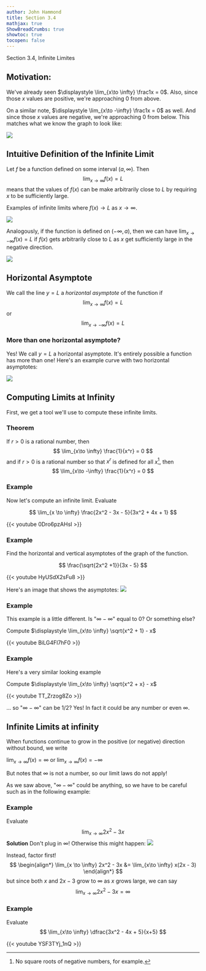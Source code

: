 ```yaml
---
author: John Hammond
title: Section 3.4
mathjax: true
ShowBreadCrumbs: true
showtoc: true
tocopen: false
---
```


Section 3.4, Infinite Limites
<!--more-->

## Motivation:

We've already seen $\displaystyle \lim_{x\to \infty} \frac1x = 0$. Also, since those $x$ values are positive, we're approaching 0 from above.

On a similar note, $\displaystyle \lim_{x\to -\infty} \frac1x = 0$ as well. And since those $x$ values are negative, we're approaching 0 from below.  This matches what we know the graph to look like: 

![](/calc/3.4.1overx.png)



## Intuitive Definition of the Infinite Limit

Let $f$ be a function defined on some interval $(a, \infty)$. Then 
$$
\lim_{x\to \infty} f(x) = L
$$
means that the values of $f(x)$ can be make arbitrarily close to $L$ by requiring $x$ to be sufficiently large.

Examples of infinite limits where $f(x) \to L$ as $x\to \infty$.

![](/calc/3.4.limitisL.png) 

Analogously, if the function is defined on $(-\infty, a)$, then we can have $\displaystyle \lim_{x\to -\infty} f(x) =L$ if $f(x)$ gets arbitrarily close to $L$ as $x$ get sufficiently large in the negative direction.

![](/calc/3.4.limitonleftisL.png)

## Horizontal Asymptote

We call the line $y=L$ a *horizontal asymptote* of the function if 
$$
\lim_{x\to \infty} f(x) = L
$$
or 
$$
\lim_{x\to -\infty} f(x) = L
$$

### More than one horizontal asymptote?
Yes! We call $y=L$ a horizontal asymptote. It's entirely possible a function has more than one! Here's an example curve with two horizontal asymptotes: 

![](/calc/3.4.twolimits.png)

## Computing Limits at Infinity

First, we get a tool we'll use to compute these infinite limits.

### Theorem 

If $r \gt 0$ is a rational number, then
$$
\lim_{x\to \infty} \frac{1}{x^r} = 0
$$
and if $r\gt 0$ is a rational number so that $x^r$ is defined for all $x$[^1], then
$$
\lim_{x\to -\infty} \frac{1}{x^r} = 0
$$
[^1]: No square roots of negative numbers, for example.

### Example

Now let's compute an infinite limit. Evaluate

$$
\lim_{x \to \infty} \frac{2x^2 - 3x - 5}{3x^2 + 4x + 1}
$$

{{< youtube 0Dro6pzAHsI >}}

### Example

Find the horizontal and vertical asymptotes of the graph of the function.

$$
\frac{\sqrt{2x^2 +1}}{3x - 5}
$$

{{< youtube HyUSdX2sFu8 >}}

Here's an image that shows the asymptotes:
![](/calc/3.4.asymptotes.png)


### Example 

This example is a little different. Is "$\infty - \infty$" equal to 0? Or something else? 

Compute $\displaystyle \lim_{x\to \infty} \sqrt{x^2 + 1} - x$

{{< youtube BiLG4Fl7hF0 >}}

### Example 

Here's a very similar looking example

Compute $\displaystyle \lim_{x\to \infty} \sqrt{x^2 + x} - x$

{{< youtube TT_Zrzog8Zo >}}

... so "$\infty - \infty$" can be 1/2? Yes! In fact it could be any number or even $\infty$.


## Infinite Limits at infinity

When functions continue to grow in the positive (or negative) direction without bound, we write 

$\displaystyle \lim_{x\to \infty} f(x) = \infty$ or $\displaystyle \lim_{x\to \infty} f(x) = -\infty$

But notes that $\infty$ is not a number, so our limit laws do not apply! 

As we saw above, "$\infty - \infty$" could be anything, so we have to be careful such as in the following example:

### Example
Evaluate
$$
\lim_{x \to \infty} 2x^2 - 3x
$$
**Solution**
Don't plug in $\infty$! Otherwise this might happen: 
![](/calc/3.4.dontpluginfinity.jpeg)

Instead, factor first!
$$
\begin{align*} \lim_{x \to \infty} 2x^2 - 3x &= \lim_{x\to \infty} x(2x - 3) \end{align*}
$$
but since both $x$ and $2x-3$ grow to $\infty$ as $x$ grows large, we can say 
$$
 \lim_{x \to \infty} 2x^2 - 3x = \infty
$$


### Example

Evaluate 
$$
\lim_{x\to \infty} \dfrac{3x^2 - 4x + 5}{x+5}
$$

{{< youtube YSF3TYj_1nQ >}}